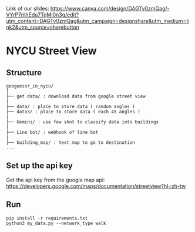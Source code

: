 Link of our slides: https://www.canva.com/design/DAGTv0zmQag/-VYrP7rilhEdu7TqMi0n3g/edit?utm_content=DAGTv0zmQag&utm_campaign=designshare&utm_medium=link2&utm_source=sharebutton

# NYCU Street View

## Structure
```
geoguessr_in_nycu/
|
├── get data/ : download data from google street view
|
├── data/ : place to store data ( random angles )
├── data3/ : place to store data ( each 45 angles )
|
├── Gemini/ : use few shot to classify data into buildings
|
├── Line bot/ : webhook of line bot
|
├── building_map/ : text map to go to destination
...

```


## Set up the api key
Get the api key from the google map api:
https://developers.google.com/maps/documentation/streetview?hl=zh-tw


## Run 
```
pip install -r requirements.txt
python3 my_data.py --network_type walk
```

